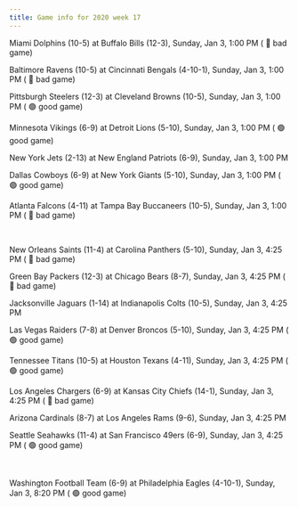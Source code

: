 ```yaml
---
title: Game info for 2020 week 17
---
```

Miami Dolphins (10-5) at Buffalo Bills (12-3), Sunday, Jan 3, 1:00 PM (	:red_circle: bad game)

Baltimore Ravens (10-5) at Cincinnati Bengals (4-10-1), Sunday, Jan 3, 1:00 PM (	:red_circle: bad game)

Pittsburgh Steelers (12-3) at Cleveland Browns (10-5), Sunday, Jan 3, 1:00 PM (	:green_circle: good game)

Minnesota Vikings (6-9) at Detroit Lions (5-10), Sunday, Jan 3, 1:00 PM (	:green_circle: good game)

New York Jets (2-13) at New England Patriots (6-9), Sunday, Jan 3, 1:00 PM

Dallas Cowboys (6-9) at New York Giants (5-10), Sunday, Jan 3, 1:00 PM (	:green_circle: good game)

Atlanta Falcons (4-11) at Tampa Bay Buccaneers (10-5), Sunday, Jan 3, 1:00 PM (	:red_circle: bad game)


<br/>

New Orleans Saints (11-4) at Carolina Panthers (5-10), Sunday, Jan 3, 4:25 PM (	:red_circle: bad game)

Green Bay Packers (12-3) at Chicago Bears (8-7), Sunday, Jan 3, 4:25 PM (	:red_circle: bad game)

Jacksonville Jaguars (1-14) at Indianapolis Colts (10-5), Sunday, Jan 3, 4:25 PM

Las Vegas Raiders (7-8) at Denver Broncos (5-10), Sunday, Jan 3, 4:25 PM (	:green_circle: good game)

Tennessee Titans (10-5) at Houston Texans (4-11), Sunday, Jan 3, 4:25 PM (	:green_circle: good game)

Los Angeles Chargers (6-9) at Kansas City Chiefs (14-1), Sunday, Jan 3, 4:25 PM (	:red_circle: bad game)

Arizona Cardinals (8-7) at Los Angeles Rams (9-6), Sunday, Jan 3, 4:25 PM

Seattle Seahawks (11-4) at San Francisco 49ers (6-9), Sunday, Jan 3, 4:25 PM (	:green_circle: good game)


<br/>

Washington Football Team (6-9) at Philadelphia Eagles (4-10-1), Sunday, Jan 3, 8:20 PM (	:green_circle: good game)

